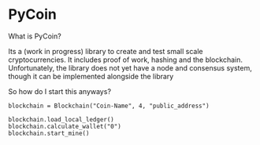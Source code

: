 # PyCoin

What is PyCoin?

Its a (work in progress) library to create and test small scale cryptocurrencies. It includes proof of work, hashing and the blockchain.
Unfortunately, the library does not yet have a node and consensus system, though it can be implemented alongside the library

So how do I start this anyways?

```
blockchain = Blockchain("Coin-Name", 4, "public_address")

blockchain.load_local_ledger()
blockchain.calculate_wallet("0")
blockchain.start_mine()
```
